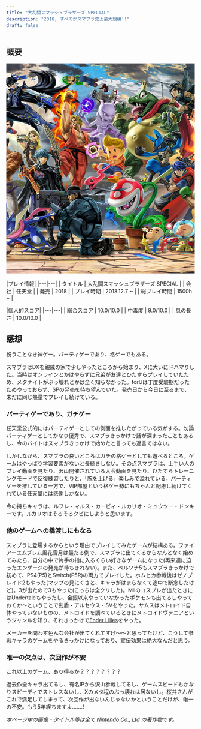 ```yaml
---
title: "大乱闘スマッシュブラザーズ SPECIAL"
description: "2018, すべてがスマブラ史上最大規模!!"
draft: false
---
```


## 概要

![Smash Ultimate](./smashsp-nintendo.jpg)

|プレイ情報|
|---|---|
| タイトル | 大乱闘スマッシュブラザーズ SPECIAL |
| 会社 | 任天堂 |
| 発売 | 2018 |
| プレイ時期 | 2018.12.7 ~ |
| 総プレイ時間 | 1500h + |

|個人的スコア|
|---|---|
| 総合スコア | 10.0/10.0  |
| 中毒度 | 9.0/10.0 |
| 息の長さ | 10.0/10.0 |

## 感想

紛うことなき神ゲー。パーティゲーであり、格ゲーでもある。

スマブラはDXを親戚の家で少しやったところから始まり、Xに大いにドハマりした。当時はオンラインとかはやらずに兄弟が友達とひたすらプレイしていたため、メタナイトがぶっ壊れとかは全く知らなかった。forUは丁度受験期だったためやっておらず、SPの発売を待ち望んでいた。発売日から今日に至るまで、未だに同じ熱量でプレイし続けている。

### パーティゲーであり、ガチゲー

任天堂公式的にはパーティゲーとしての側面を推したがっている気がする。勿論パーティゲーとしてかなり優秀で、スマブラきっかけで話が深まったこともあるし、今のバイトはスマブラきっかけで始めたと言っても過言ではない。

しかしながら、スマブラの良いところはガチの格ゲーとしても遊べるところ。ゲームはやっぱり学習要素がないと長続きしない。その点スマブラは、上手い人のプレイ動画を見たり、沢山開催されている大会動画を見たり、ひたすらトレーニングモードで反復練習したりと、「腕を上げる」楽しみで溢れている。パーティゲーを推している一方で、VIP部屋という格ゲー勢にもちゃんと配慮し続けてくれている任天堂には感謝しかない。

今の持ちキャラは、ルフレ・マルス・カービィ・ルカリオ・ミュウツー・ドンキーです。ルカリオはそろそろクビにしようと思います。

### 他のゲームへの橋渡しにもなる

スマブラに登場するからという理由でプレイしてみたゲームが結構ある。ファイアーエムブレム風花雪月は最たる例で、スマブラに出てくるからなんとなく始めてみたら、自分の中で片手の指に入るくらい好きなゲームになった(再来週に迫ったエンゲージの発売が待ちきれない)。また、ペルソナ5もスマブラきっかけで初めて、PS4(P5)とSwitch(P5R)の両方でプレイした。ホムヒカ参戦後はゼノブレイド2もやった(マップの見にくさと、キャラがはまらなくて途中で断念したけど)。3が出たので3もやった(こっちは全クリした)。Miiのコスプレが出たときにはUndertaleもやったし、金銀以来やっていなかったポケモンも出てるしやっておくか〜ということで剣盾・アルセウス・SVをやった。サムスはメトロイド自体やっていないものの、メトロイドを調べているときにメトロイドヴァニアというジャンルを知り、それきっかけで[Ender Lilies](../enderlilies)をやった。

メーカーを問わず色んな会社が出てくれてすげ〜〜と思ってたけど、こうして参戦キャラのゲームをやるきっかけになっており、宣伝効果は絶大なんだと思う。

### 唯一の欠点は、次回作が不安

これ以上のゲーム、あり得るか？？？？？？？？

過去作全キャラ出てるし、有名IPから沢山参戦してるし、ゲームスピードもかなりスピーディでストレスないし、Xのメタ程のぶっ壊れは居ないし。桜井さんがこれで満足してしまって、次回作が出ないんじゃないかということだけが、唯一の不安。もう5年経ちますよ.......!

*本ページ中の画像・タイトル等は全て [Nintendo Co., Ltd](https://www.nintendo.co.jp/) の著作物です。*
